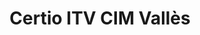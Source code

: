 ---
title: "Certio ITV CIM Vallès"
url: /santa-perpetua-de-mogoda/certio-itv-cim-valles/
shop: general
---